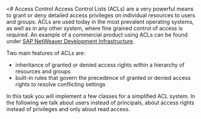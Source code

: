 <# Access Control
Access Control Lists (ACLs) are a very powerful means to grant or deny detailed access privileges on individual resources to users and groups. ACLs are used today in the most prevalent operating systems, as well as in any other system, where fine grained control of access is required. An example of a commercial product using ACLs can be found under [SAP NetWeaver Development Infrastructure](https://help.sap.com/doc/saphelp_gbt10/1.0/de-DE/21/53882f3fee0243b6c774e26ebed880/content.htm?no_cache=true).

Two main features of ACLs are:
- inheritance of granted or denied access rights within a hierarchy of resources and groups
- built-in rules that govern the precedence of granted or denied access rights to resolve conflicting settings

In this task you will implement a few classes for a simplified ACL system.
In the following we talk about users instead of principals, about access rights instead of privileges and only about read access.
